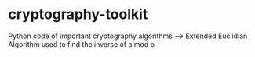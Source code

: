 # cryptography-toolkit
Python code of important cryptography algorithms
--> Extended Euclidian Algorithm
used to find the inverse of a mod b
